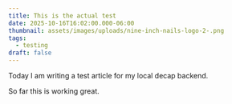 ```yaml
---
title: This is the actual test
date: 2025-10-16T16:02:00.000-06:00
thumbnail: assets/images/uploads/nine-inch-nails-logo-2-.png
tags:
  - testing
draft: false
---
```

Today I am writing a test article for my local decap backend.

So far this is working great.
